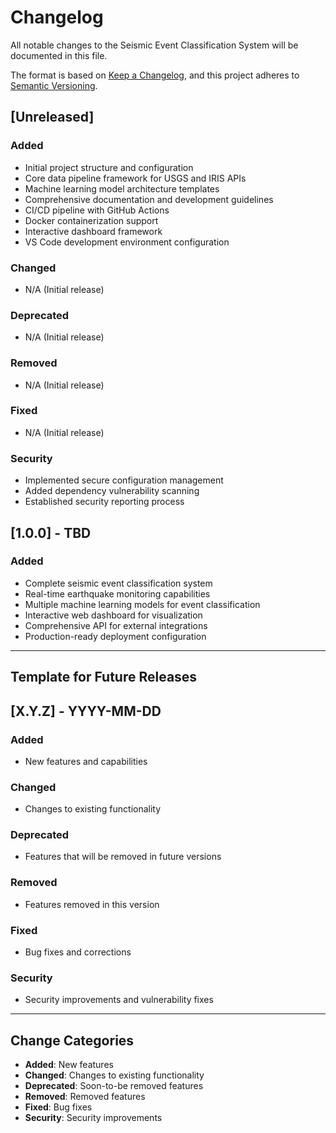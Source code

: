 # Changelog

All notable changes to the Seismic Event Classification System will be documented in this file.

The format is based on [Keep a Changelog](https://keepachangelog.com/en/1.0.0/),
and this project adheres to [Semantic Versioning](https://semver.org/spec/v2.0.0.html).

## [Unreleased]

### Added
- Initial project structure and configuration
- Core data pipeline framework for USGS and IRIS APIs
- Machine learning model architecture templates
- Comprehensive documentation and development guidelines
- CI/CD pipeline with GitHub Actions
- Docker containerization support
- Interactive dashboard framework
- VS Code development environment configuration

### Changed
- N/A (Initial release)

### Deprecated
- N/A (Initial release)

### Removed
- N/A (Initial release)

### Fixed
- N/A (Initial release)

### Security
- Implemented secure configuration management
- Added dependency vulnerability scanning
- Established security reporting process

## [1.0.0] - TBD

### Added
- Complete seismic event classification system
- Real-time earthquake monitoring capabilities
- Multiple machine learning models for event classification
- Interactive web dashboard for visualization
- Comprehensive API for external integrations
- Production-ready deployment configuration

---

## Template for Future Releases

## [X.Y.Z] - YYYY-MM-DD

### Added
- New features and capabilities

### Changed
- Changes to existing functionality

### Deprecated
- Features that will be removed in future versions

### Removed
- Features removed in this version

### Fixed
- Bug fixes and corrections

### Security
- Security improvements and vulnerability fixes

---

## Change Categories

- **Added**: New features
- **Changed**: Changes to existing functionality
- **Deprecated**: Soon-to-be removed features
- **Removed**: Removed features
- **Fixed**: Bug fixes
- **Security**: Security improvements
